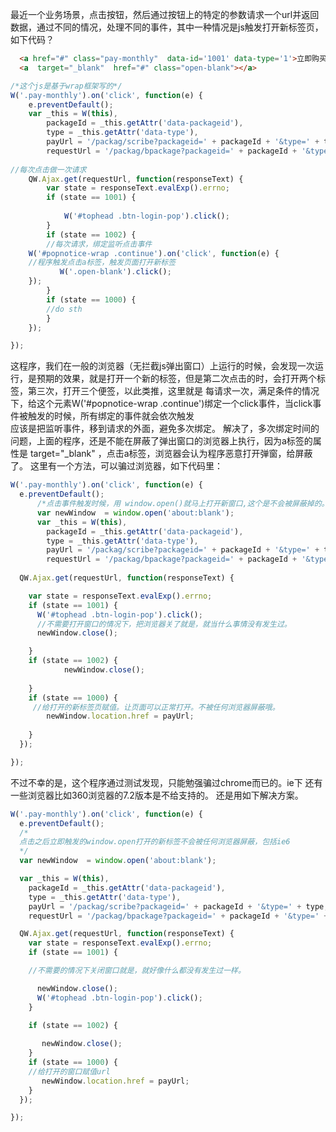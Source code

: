 最近一个业务场景，点击按钮，然后通过按钮上的特定的参数请求一个url并返回数据，通过不同的情况，处理不同的事件，其中一种情况是js触发打开新标签页，如下代码？
```html
  <a href="#" class="pay-monthly"  data-id='1001' data-type='1'>立即购买</a>
  <a  target="_blank"  href="#" class="open-blank"></a>

```

```js
/*这个js是基于wrap框架写的*/
W('.pay-monthly').on('click', function(e) {
	e.preventDefault();
	var _this = W(this),
		packageId = _this.getAttr('data-packageid'),
		type = _this.getAttr('data-type'),
		payUrl = '/packag/scribe?packageid=' + packageId + '&type=' + type,
		requestUrl = '/packag/bpackage?packageid=' + packageId + '&type=' + type;
		
//每次点击做一次请求
	QW.Ajax.get(requestUrl, function(responseText) {
		var state = responseText.evalExp().errno;
		if (state == 1001) {
             
			W('#tophead .btn-login-pop').click();
		}
		if (state == 1002) {
		//每次请求，绑定监听点击事件
    W('#popnotice-wrap .continue').on('click', function(e) {
    //程序触发点击a标签，触发页面打开新标签
           W('.open-blank').click();
    });
		}
		if (state == 1000) {
		//do sth
		}
	});

});

```

这程序，我们在一般的浏览器（无拦截js弹出窗口）上运行的时候，会发现一次运行，是预期的效果，就是打开一个新的标签，但是第二次点击的时，会打开两个标签，第三次，打开三个便签，以此类推，这里就是 每请求一次，满足条件的情况下，给这个元素W('#popnotice-wrap .continue')绑定一个click事件，当click事件被触发的时候，所有绑定的事件就会依次触发<br>
应该是把监听事件，移到请求的外面，避免多次绑定。
解决了，多次绑定时间的问题，上面的程序，还是不能在屏蔽了弹出窗口的浏览器上执行，因为a标签的属性是 target="_blank" ，点击a标签，浏览器会认为程序恶意打开弹窗，给屏蔽了。
这里有一个方法，可以骗过浏览器，如下代码里：


```js
W('.pay-monthly').on('click', function(e) {
  e.preventDefault();
	  /*点击事件触发时候，用 window.open()就马上打开新窗口,这个是不会被屏蔽掉的。（任何浏览器下）*/
	  var newWindow  = window.open('about:blank');
	  var _this = W(this),
	    packageId = _this.getAttr('data-packageid'),
	    type = _this.getAttr('data-type'),
	    payUrl = '/packag/scribe?packageid=' + packageId + '&type=' + type,
	    requestUrl = '/packag/bpackage?packageid=' + packageId + '&type=' + type;
   
  QW.Ajax.get(requestUrl, function(responseText) {

    var state = responseText.evalExp().errno;
    if (state == 1001) {      
      W('#tophead .btn-login-pop').click();
      //不需要打开窗口的情况下，把浏览器关了就是，就当什么事情没有发生过。
	  newWindow.close();

    }
    if (state == 1002) {
			newWindow.close();
     
    }
    if (state == 1000) {
     //给打开的新标签页赋值。让页面可以正常打开。不被任何浏览器屏蔽哦。
		newWindow.location.href = payUrl;
       
    }
  });

});
```
不过不幸的是，这个程序通过测试发现，只能勉强骗过chrome而已的。ie下 还有一些浏览器比如360浏览器的7.2版本是不给支持的。
还是用如下解决方案。

```js
W('.pay-monthly').on('click', function(e) {
  e.preventDefault();
  /*
  点击之后立即触发的window.open打开的新标签不会被任何浏览器屏蔽，包括ie6
  */
  var newWindow  = window.open('about:blank');

  var _this = W(this),
    packageId = _this.getAttr('data-packageid'),
    type = _this.getAttr('data-type'),
    payUrl = '/packag/scribe?packageid=' + packageId + '&type=' + type,
    requestUrl = '/packag/bpackage?packageid=' + packageId + '&type=' + type;

  QW.Ajax.get(requestUrl, function(responseText) {
    var state = responseText.evalExp().errno;
    if (state == 1001) {

    //不需要的情况下关闭窗口就是，就好像什么都没有发生过一样。

	  newWindow.close();
      W('#tophead .btn-login-pop').click();
    }

    if (state == 1002) {
       
       newWindow.close();
    }
    if (state == 1000) {
    //给打开的窗口赋值url
       newWindow.location.href = payUrl;
    }
  });

});
```
